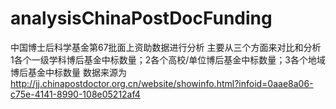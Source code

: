# analysisChinaPostDocFunding
中国博士后科学基金第67批面上资助数据进行分析
主要从三个方面来对比和分析 1各个一级学科博后基金中标数量；2各个高校/单位博后基金中标数量；3各个地域博后基金中标数量
数据来源为 http://jj.chinapostdoctor.org.cn/website/showinfo.html?infoid=0aae8a06-c75e-4141-8990-108e05212af4
